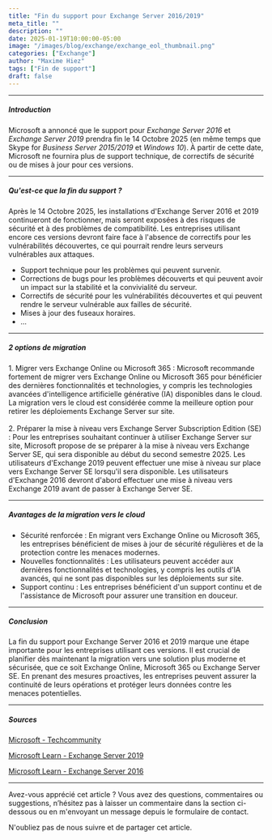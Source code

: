 ```yaml
---
title: "Fin du support pour Exchange Server 2016/2019"
meta_title: ""
description: ""
date: 2025-01-19T10:00:00-05:00
image: "/images/blog/exchange/exchange_eol_thumbnail.png"
categories: ["Exchange"]
author: "Maxime Hiez"
tags: ["Fin de support"]
draft: false
---
```

---

##### Introduction
Microsoft a annoncé que le support pour *Exchange Server 2016* et *Exchange Server 2019* prendra fin le 14 Octobre 2025 (en même temps que Skype for *Business Server 2015/2019* et *Windows 10*). À partir de cette date, Microsoft ne fournira plus de support technique, de correctifs de sécurité ou de mises à jour pour ces versions.

---

##### Qu'est-ce que la fin du support ?
Après le 14 Octobre 2025, les installations d'Exchange Server 2016 et 2019 continueront de fonctionner, mais seront exposées à des risques de sécurité et à des problèmes de compatibilité. Les entreprises utilisant encore ces versions devront faire face à l'absence de correctifs pour les vulnérabilités découvertes, ce qui pourrait rendre leurs serveurs vulnérables aux attaques.

- Support technique pour les problèmes qui peuvent survenir.
- Corrections de bugs pour les problèmes découverts et qui peuvent avoir un impact sur la stabilité et la convivialité du serveur.
- Correctifs de sécurité pour les vulnérabilités découvertes et qui peuvent rendre le serveur vulnérable aux failles de sécurité.
- Mises à jour des fuseaux horaires.
- ...

---

##### 2 options de migration
1. Migrer vers Exchange Online ou Microsoft 365 : Microsoft recommande fortement de migrer vers Exchange Online ou Microsoft 365 pour bénéficier des dernières fonctionnalités et technologies, y compris les technologies avancées d'intelligence artificielle générative (IA) disponibles dans le cloud. La migration vers le cloud est considérée comme la meilleure option pour retirer les déploiements Exchange Server sur site.<br/><br/>
2. Préparer la mise à niveau vers Exchange Server Subscription Edition (SE) : Pour les entreprises souhaitant continuer à utiliser Exchange Server sur site, Microsoft propose de se préparer à la mise à niveau vers Exchange Server SE, qui sera disponible au début du second semestre 2025. Les utilisateurs d'Exchange 2019 peuvent effectuer une mise à niveau sur place vers Exchange Server SE lorsqu'il sera disponible. Les utilisateurs d'Exchange 2016 devront d'abord effectuer une mise à niveau vers Exchange 2019 avant de passer à Exchange Server SE.

---

##### Avantages de la migration vers le cloud
- Sécurité renforcée : En migrant vers Exchange Online ou Microsoft 365, les entreprises bénéficient de mises à jour de sécurité régulières et de la protection contre les menaces modernes.
- Nouvelles fonctionnalités : Les utilisateurs peuvent accéder aux dernières fonctionnalités et technologies, y compris les outils d'IA avancés, qui ne sont pas disponibles sur les déploiements sur site.
- Support continu : Les entreprises bénéficient d'un support continu et de l'assistance de Microsoft pour assurer une transition en douceur.

---

##### Conclusion
La fin du support pour Exchange Server 2016 et 2019 marque une étape importante pour les entreprises utilisant ces versions. Il est crucial de planifier dès maintenant la migration vers une solution plus moderne et sécurisée, que ce soit Exchange Online, Microsoft 365 ou Exchange Server SE. En prenant des mesures proactives, les entreprises peuvent assurer la continuité de leurs opérations et protéger leurs données contre les menaces potentielles.

---

##### Sources
[Microsoft - Techcommunity](https://techcommunity.microsoft.com/blog/exchange/t-9-months-exchange-server-2016-and-exchange-server-2019-end-of-support/4366605)

[Microsoft Learn - Exchange Server 2019](https://learn.microsoft.com/fr-ca/lifecycle/products/exchange-server-2019)

[Microsoft Learn - Exchange Server 2016](https://learn.microsoft.com/fr-ca/lifecycle/products/exchange-server-2016)

---


Avez-vous apprécié cet article ? Vous avez des questions, commentaires ou suggestions, n’hésitez pas à laisser un commentaire dans la section ci-dessous ou en m'envoyant un message depuis le formulaire de contact.

N'oubliez pas de nous suivre et de partager cet article.